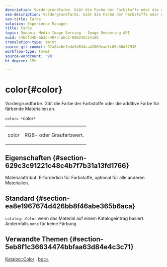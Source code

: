 ```yaml
---
description: Vordergrundfarbe. Gibt die Farbe der Farbstoffe oder die additive Farbe für färbende Materialien an.
seo-description: Vordergrundfarbe. Gibt die Farbe der Farbstoffe oder die additive Farbe für färbende Materialien an.
seo-title: Farbe
solution: Experience Manager
title: Farbe
topic: Dynamic Media Image Serving - Image Rendering API
uuid: 546cf34b-ab2d-497c-abc2-89024dc541db
translation-type: tm+mt
source-git-commit: 97a84e8e7edd3d834ca42069eae7c09c00d57938
workflow-type: tm+mt
source-wordcount: '90'
ht-degree: 15%

---
```



# color{#color}

Vordergrundfarbe. Gibt die Farbe der Farbstoffe oder die additive Farbe für färbende Materialien an.

`color= *`color`*`

<table id="simpletable_C5AF9074CCA64EA5921772DF3F7E0F55"> 
 <tr class="strow"> 
  <td class="stentry"> <p><span class="varname"> color</span> </p> </td> 
  <td class="stentry"> <p>RGB- oder Graufarbwert. </p></td> 
 </tr> 
</table>

## Eigenschaften {#section-629c3c91221c48c4b7f7b31a13fd1766}

Materialattribut. Erforderlich für Farbstoffe, optional für alle anderen Materialien.

## Standard {#section-ea8e1967674d426bb8f46abe365b6aca}

`catalog::Color` wenn das Material auf einem Katalogeintrag basiert. Andernfalls `none` für keine Färbung.

## Verwandte Themen {#section-5eb8f1c36634474bbfaa63d84e4c3c71}

[Katalog::Color](../../../../../ir-api/material-cat/image-rendering-api-ref/c-ir-material-catalog/c-ir-material-data-reference/r-ir-cat-color.md#reference-7639487fe0ac48beb9e8afa4dc845552) ,  [bgc=](../../../../../ir-api/http-protocol/image-rendering-api-ref/c-ir-http-protocol-ref/c-ir-http-protocol-command-reference/r-ir-bgc.md#reference-3f5c78cea01c4a85aa582076d23aebb0)

